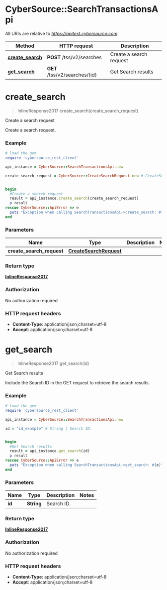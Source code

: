 # CyberSource::SearchTransactionsApi

All URIs are relative to *https://apitest.cybersource.com*

Method | HTTP request | Description
------------- | ------------- | -------------
[**create_search**](SearchTransactionsApi.md#create_search) | **POST** /tss/v2/searches | Create a search request
[**get_search**](SearchTransactionsApi.md#get_search) | **GET** /tss/v2/searches/{id} | Get Search results


# **create_search**
> InlineResponse2017 create_search(create_search_request)

Create a search request

Create a search request. 

### Example
```ruby
# load the gem
require 'cybersource_rest_client'

api_instance = CyberSource::SearchTransactionsApi.new

create_search_request = CyberSource::CreateSearchRequest.new # CreateSearchRequest | 


begin
  #Create a search request
  result = api_instance.create_search(create_search_request)
  p result
rescue CyberSource::ApiError => e
  puts "Exception when calling SearchTransactionsApi->create_search: #{e}"
end
```

### Parameters

Name | Type | Description  | Notes
------------- | ------------- | ------------- | -------------
 **create_search_request** | [**CreateSearchRequest**](CreateSearchRequest.md)|  | 

### Return type

[**InlineResponse2017**](InlineResponse2017.md)

### Authorization

No authorization required

### HTTP request headers

 - **Content-Type**: application/json;charset=utf-8
 - **Accept**: application/json;charset=utf-8



# **get_search**
> InlineResponse2017 get_search(id)

Get Search results

Include the Search ID in the GET request to retrieve the search results.

### Example
```ruby
# load the gem
require 'cybersource_rest_client'

api_instance = CyberSource::SearchTransactionsApi.new

id = "id_example" # String | Search ID.


begin
  #Get Search results
  result = api_instance.get_search(id)
  p result
rescue CyberSource::ApiError => e
  puts "Exception when calling SearchTransactionsApi->get_search: #{e}"
end
```

### Parameters

Name | Type | Description  | Notes
------------- | ------------- | ------------- | -------------
 **id** | **String**| Search ID. | 

### Return type

[**InlineResponse2017**](InlineResponse2017.md)

### Authorization

No authorization required

### HTTP request headers

 - **Content-Type**: application/json;charset=utf-8
 - **Accept**: application/json;charset=utf-8



